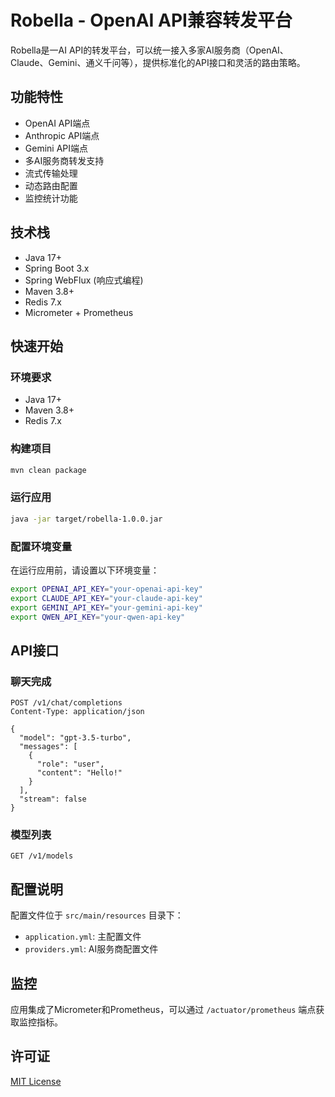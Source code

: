 # Robella - OpenAI API兼容转发平台

Robella是一AI API的转发平台，可以统一接入多家AI服务商（OpenAI、Claude、Gemini、通义千问等），提供标准化的API接口和灵活的路由策略。

## 功能特性

- OpenAI API端点
- Anthropic API端点
- Gemini API端点
- 多AI服务商转发支持
- 流式传输处理
- 动态路由配置
- 监控统计功能

## 技术栈

- Java 17+
- Spring Boot 3.x
- Spring WebFlux (响应式编程)
- Maven 3.8+
- Redis 7.x
- Micrometer + Prometheus

## 快速开始

### 环境要求

- Java 17+
- Maven 3.8+
- Redis 7.x

### 构建项目

```bash
mvn clean package
```

### 运行应用

```bash
java -jar target/robella-1.0.0.jar
```

### 配置环境变量

在运行应用前，请设置以下环境变量：

```bash
export OPENAI_API_KEY="your-openai-api-key"
export CLAUDE_API_KEY="your-claude-api-key"
export GEMINI_API_KEY="your-gemini-api-key"
export QWEN_API_KEY="your-qwen-api-key"
```

## API接口

### 聊天完成

```http
POST /v1/chat/completions
Content-Type: application/json

{
  "model": "gpt-3.5-turbo",
  "messages": [
    {
      "role": "user",
      "content": "Hello!"
    }
  ],
  "stream": false
}
```

### 模型列表

```http
GET /v1/models
```

## 配置说明

配置文件位于 `src/main/resources` 目录下：

- `application.yml`: 主配置文件
- `providers.yml`: AI服务商配置文件

## 监控

应用集成了Micrometer和Prometheus，可以通过 `/actuator/prometheus` 端点获取监控指标。

## 许可证

[MIT License](LICENSE)